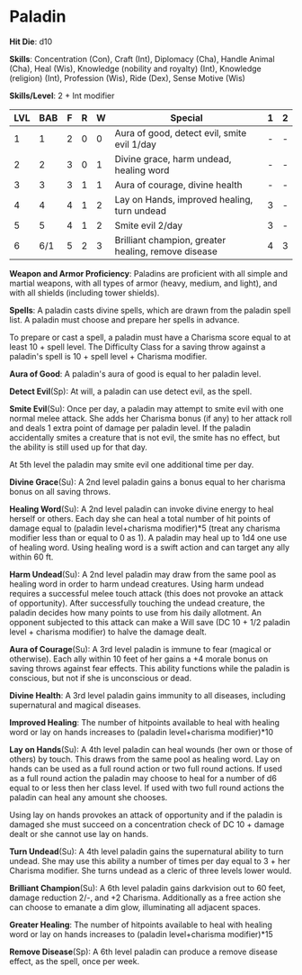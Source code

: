 # Paladin

**Hit Die**: d10

**Skills**: Concentration (Con), Craft (Int), Diplomacy (Cha), Handle Animal (Cha), Heal (Wis), Knowledge (nobility and royalty) (Int), Knowledge (religion) (Int), Profession (Wis), Ride (Dex), Sense Motive (Wis)

**Skills/Level**: 2 + Int modifier

LVL | BAB | F | R | W | Special | 1 | 2 
--- | --- | - | - | - | ------- | - | -
1   | 1   | 2 | 0 | 0 | Aura of good, detect evil, smite evil 1/day | - | -  
2   | 2   | 3 | 0 | 1 | Divine grace, harm undead, healing word | - | -  
3   | 3   | 3 | 1 | 1 | Aura of courage, divine health | - | -
4   | 4   | 4 | 1 | 2 | Lay on Hands, improved healing, turn undead | 3 | -
5   | 5   | 4 | 1 | 2 | Smite evil 2/day | 3 | -
6   | 6/1 | 5 | 2 | 3 | Brilliant champion, greater healing, remove disease | 4 | 3

**Weapon and Armor Proficiency**: Paladins are proficient with all simple and martial weapons, with all types of armor (heavy, medium, and light), and with all shields (including tower shields).

**Spells**: A paladin casts divine spells, which are drawn from the paladin spell list. A paladin must choose and prepare her spells in advance. 

To prepare or cast a spell, a paladin must have a Charisma score equal to at least 10 + spell level. The Difficulty Class for a saving throw against a paladin's spell is 10 + spell level + Charisma modifier. 

**Aura of Good**: A paladin's aura of good is equal to her paladin level.

**Detect Evil**(Sp): At will, a paladin can use detect evil, as the spell.

**Smite Evil**(Su): Once per day, a paladin may attempt to smite evil with one normal melee attack. She adds her Charisma bonus (if any) to her attack roll and deals 1 extra point of damage per paladin level. If the paladin accidentally smites a creature that is not evil, the smite has no effect, but the ability is still used up for that day. 

At 5th level the paladin may smite evil one additional time per day.

**Divine Grace**(Su): A 2nd level paladin gains a bonus equal to her charisma bonus on all saving throws.

**Healing Word**(Su): A 2nd level paladin can invoke divine energy to heal herself or others. Each day she can heal a total number of hit points of damage equal to (paladin level+charisma modifier)*5 (treat any charisma modifier less than or equal to 0 as 1). A paladin may heal up to 1d4 one use of healing word. Using healing word is a swift action and can target any ally within 60 ft.

**Harm Undead**(Su): A 2nd level paladin may draw from the same pool as healing word in order to harm undead creatures. Using harm undead requires a successful melee touch attack (this does not provoke an attack of opportunity). After successfully touching the undead creature, the paladin decides how many points to use from his daily allotment. An opponent subjected to this attack can make a Will save (DC 10 + 1/2 paladin level + charisma modifier) to halve the damage dealt.

**Aura of Courage**(Su): A 3rd level paladin is immune to fear (magical or otherwise). Each ally within 10 feet of her gains a +4 morale bonus on saving throws against fear effects. This ability functions while the paladin is conscious, but not if she is unconscious or dead.

**Divine Health**: A 3rd level paladin gains immunity to all diseases, including supernatural and magical diseases.

**Improved Healing**: The number of hitpoints available to heal with healing word or lay on hands increases to (paladin level+charisma modifier)*10

**Lay on Hands**(Su): A 4th level paladin can heal wounds (her own or those of others) by touch. This draws from the same pool as healing word. Lay on hands can be used as a full round action or two full round actions. If used as a full round action the paladin may choose to heal for a number of d6 equal to or less then her class level. If used with two full round actions the paladin can heal any amount she chooses.

Using lay on hands provokes an attack of opportunity and if the paladin is damaged she must succeed on a concentration check of DC 10 + damage dealt or she cannot use lay on hands.

**Turn Undead**(Su): A 4th level paladin gains the supernatural ability to turn undead. She may use this ability a number of times per day equal to 3 + her Charisma modifier. She turns undead as a cleric of three levels lower would.

**Brilliant Champion**(Su): A 6th level paladin gains darkvision out to 60 feet, damage reduction 2/-, and +2 Charisma. Additionally as a free action she can choose to emanate a dim glow, illuminating all adjacent spaces.

**Greater Healing**: The number of hitpoints available to heal with healing word or lay on hands increases to (paladin level+charisma modifier)*15

**Remove Disease**(Sp): A 6th level paladin can produce a remove disease effect, as the spell, once per week.

